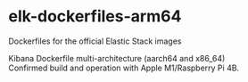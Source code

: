 # elk-dockerfiles-arm64
Dockerfiles for the official Elastic Stack images

Kibana Dockerfile multi-architecture (aarch64 and x86_64)  
Confirmed build and operation with Apple M1/Raspberry Pi 4B. 
